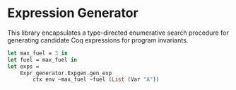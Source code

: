 # Expression Generator
This library encapsulates a type-directed enumerative search procedure
for generating candidate Coq expressions for program invariants.

```ocaml
let max_fuel = 3 in
let fuel = max_fuel in
let exps = 
    Expr_generator.Expgen.gen_exp
        ctx env ~max_fuel ~fuel (List (Var "A"))
```
